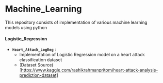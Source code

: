 # Machine_Learning
This repository consists of implementation of various machine learning models using python

#### Logistic_Regression
* **`Heart_Attack_LogReg`** : 
  *  Implementation of Logistic Regression model on a heart attack classification dataset
  * (Dataset Source)[https://www.kaggle.com/rashikrahmanpritom/heart-attack-analysis-prediction-dataset]
